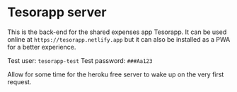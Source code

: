 # Tesorapp server

This is the back-end for the shared expenses app Tesorapp.
It can be used online at `https://tesorapp.netlify.app` but it can also be installed as a PWA for a better experience.

Test user: `tesorapp-test`
Test password: `###Aa123`

Allow for some time for the heroku free server to wake up on the very first request.